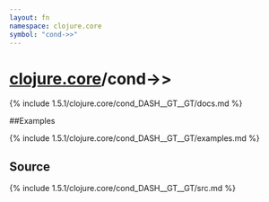 ```yaml
---
layout: fn
namespace: clojure.core
symbol: "cond->>"
---
```


# [clojure.core](../)/cond->>

{% include 1.5.1/clojure.core/cond_DASH__GT__GT/docs.md %}

##Examples

{% include 1.5.1/clojure.core/cond_DASH__GT__GT/examples.md %}
## Source
{% include 1.5.1/clojure.core/cond_DASH__GT__GT/src.md %}


